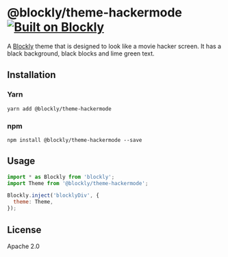 # @blockly/theme-hackermode [![Built on Blockly](https://tinyurl.com/built-on-blockly)](https://github.com/google/blockly)

A [Blockly](https://www.npmjs.com/package/blockly) theme that is designed to look like a movie hacker screen. It has a black background, black blocks and lime green text.

## Installation

### Yarn

```
yarn add @blockly/theme-hackermode
```

### npm

```
npm install @blockly/theme-hackermode --save
```

## Usage

```js
import * as Blockly from 'blockly';
import Theme from '@blockly/theme-hackermode';

Blockly.inject('blocklyDiv', {
  theme: Theme,
});
```

## License

Apache 2.0
